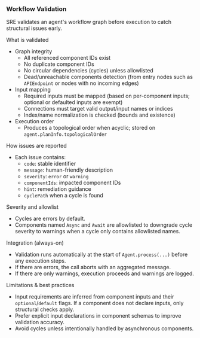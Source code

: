### Workflow Validation

SRE validates an agent's workflow graph before execution to catch structural issues early.

What is validated
- Graph integrity
  - All referenced component IDs exist
  - No duplicate component IDs
  - No circular dependencies (cycles) unless allowlisted
  - Dead/unreachable components detection (from entry nodes such as `APIEndpoint` or nodes with no incoming edges)
- Input mapping
  - Required inputs must be mapped (based on per-component inputs; optional or defaulted inputs are exempt)
  - Connections must target valid output/input names or indices
  - Index/name normalization is checked (bounds and existence)
- Execution order
  - Produces a topological order when acyclic; stored on `agent.planInfo.topologicalOrder`

How issues are reported
- Each issue contains:
  - `code`: stable identifier
  - `message`: human-friendly description
  - `severity`: `error` or `warning`
  - `componentIds`: impacted component IDs
  - `hint`: remediation guidance
  - `cyclePath` when a cycle is found

Severity and allowlist
- Cycles are errors by default.
- Components named `Async` and `Await` are allowlisted to downgrade cycle severity to warnings when a cycle only contains allowlisted names.

Integration (always-on)
- Validation runs automatically at the start of `Agent.process(...)` before any execution steps.
- If there are errors, the call aborts with an aggregated message.
- If there are only warnings, execution proceeds and warnings are logged.

Limitations & best practices
- Input requirements are inferred from component inputs and their `optional`/`default` flags. If a component does not declare inputs, only structural checks apply.
- Prefer explicit input declarations in component schemas to improve validation accuracy.
- Avoid cycles unless intentionally handled by asynchronous components.


